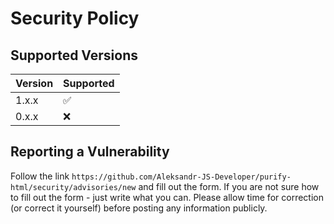 # Security Policy

## Supported Versions

| Version | Supported          |
| ------- | ------------------ |
| 1.x.x   | :white_check_mark: |
| 0.x.x   | :x: |

## Reporting a Vulnerability
Follow the link `https://github.com/Aleksandr-JS-Developer/purify-html/security/advisories/new` and fill out the form. If you are not sure how to fill out the form - just write what you can. Please allow time for correction (or correct it yourself) before posting any information publicly.
